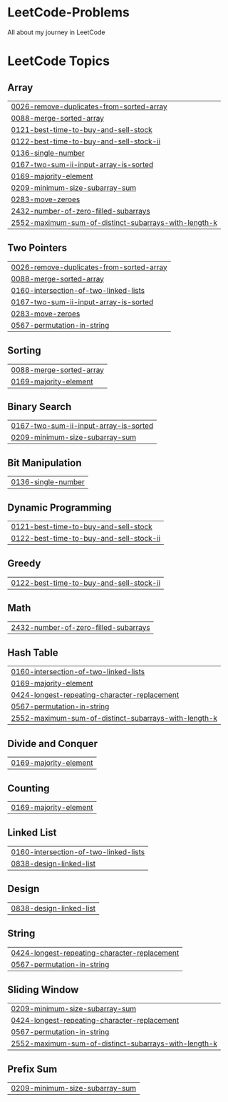 # LeetCode-Problems
All about my journey in LeetCode

<!---LeetCode Topics Start-->
# LeetCode Topics
## Array
|  |
| ------- |
| [0026-remove-duplicates-from-sorted-array](https://github.com/charankoganti9/LeetCode-Problems/tree/master/0026-remove-duplicates-from-sorted-array) |
| [0088-merge-sorted-array](https://github.com/charankoganti9/LeetCode-Problems/tree/master/0088-merge-sorted-array) |
| [0121-best-time-to-buy-and-sell-stock](https://github.com/charankoganti9/LeetCode-Problems/tree/master/0121-best-time-to-buy-and-sell-stock) |
| [0122-best-time-to-buy-and-sell-stock-ii](https://github.com/charankoganti9/LeetCode-Problems/tree/master/0122-best-time-to-buy-and-sell-stock-ii) |
| [0136-single-number](https://github.com/charankoganti9/LeetCode-Problems/tree/master/0136-single-number) |
| [0167-two-sum-ii-input-array-is-sorted](https://github.com/charankoganti9/LeetCode-Problems/tree/master/0167-two-sum-ii-input-array-is-sorted) |
| [0169-majority-element](https://github.com/charankoganti9/LeetCode-Problems/tree/master/0169-majority-element) |
| [0209-minimum-size-subarray-sum](https://github.com/charankoganti9/LeetCode-Problems/tree/master/0209-minimum-size-subarray-sum) |
| [0283-move-zeroes](https://github.com/charankoganti9/LeetCode-Problems/tree/master/0283-move-zeroes) |
| [2432-number-of-zero-filled-subarrays](https://github.com/charankoganti9/LeetCode-Problems/tree/master/2432-number-of-zero-filled-subarrays) |
| [2552-maximum-sum-of-distinct-subarrays-with-length-k](https://github.com/charankoganti9/LeetCode-Problems/tree/master/2552-maximum-sum-of-distinct-subarrays-with-length-k) |
## Two Pointers
|  |
| ------- |
| [0026-remove-duplicates-from-sorted-array](https://github.com/charankoganti9/LeetCode-Problems/tree/master/0026-remove-duplicates-from-sorted-array) |
| [0088-merge-sorted-array](https://github.com/charankoganti9/LeetCode-Problems/tree/master/0088-merge-sorted-array) |
| [0160-intersection-of-two-linked-lists](https://github.com/charankoganti9/LeetCode-Problems/tree/master/0160-intersection-of-two-linked-lists) |
| [0167-two-sum-ii-input-array-is-sorted](https://github.com/charankoganti9/LeetCode-Problems/tree/master/0167-two-sum-ii-input-array-is-sorted) |
| [0283-move-zeroes](https://github.com/charankoganti9/LeetCode-Problems/tree/master/0283-move-zeroes) |
| [0567-permutation-in-string](https://github.com/charankoganti9/LeetCode-Problems/tree/master/0567-permutation-in-string) |
## Sorting
|  |
| ------- |
| [0088-merge-sorted-array](https://github.com/charankoganti9/LeetCode-Problems/tree/master/0088-merge-sorted-array) |
| [0169-majority-element](https://github.com/charankoganti9/LeetCode-Problems/tree/master/0169-majority-element) |
## Binary Search
|  |
| ------- |
| [0167-two-sum-ii-input-array-is-sorted](https://github.com/charankoganti9/LeetCode-Problems/tree/master/0167-two-sum-ii-input-array-is-sorted) |
| [0209-minimum-size-subarray-sum](https://github.com/charankoganti9/LeetCode-Problems/tree/master/0209-minimum-size-subarray-sum) |
## Bit Manipulation
|  |
| ------- |
| [0136-single-number](https://github.com/charankoganti9/LeetCode-Problems/tree/master/0136-single-number) |
## Dynamic Programming
|  |
| ------- |
| [0121-best-time-to-buy-and-sell-stock](https://github.com/charankoganti9/LeetCode-Problems/tree/master/0121-best-time-to-buy-and-sell-stock) |
| [0122-best-time-to-buy-and-sell-stock-ii](https://github.com/charankoganti9/LeetCode-Problems/tree/master/0122-best-time-to-buy-and-sell-stock-ii) |
## Greedy
|  |
| ------- |
| [0122-best-time-to-buy-and-sell-stock-ii](https://github.com/charankoganti9/LeetCode-Problems/tree/master/0122-best-time-to-buy-and-sell-stock-ii) |
## Math
|  |
| ------- |
| [2432-number-of-zero-filled-subarrays](https://github.com/charankoganti9/LeetCode-Problems/tree/master/2432-number-of-zero-filled-subarrays) |
## Hash Table
|  |
| ------- |
| [0160-intersection-of-two-linked-lists](https://github.com/charankoganti9/LeetCode-Problems/tree/master/0160-intersection-of-two-linked-lists) |
| [0169-majority-element](https://github.com/charankoganti9/LeetCode-Problems/tree/master/0169-majority-element) |
| [0424-longest-repeating-character-replacement](https://github.com/charankoganti9/LeetCode-Problems/tree/master/0424-longest-repeating-character-replacement) |
| [0567-permutation-in-string](https://github.com/charankoganti9/LeetCode-Problems/tree/master/0567-permutation-in-string) |
| [2552-maximum-sum-of-distinct-subarrays-with-length-k](https://github.com/charankoganti9/LeetCode-Problems/tree/master/2552-maximum-sum-of-distinct-subarrays-with-length-k) |
## Divide and Conquer
|  |
| ------- |
| [0169-majority-element](https://github.com/charankoganti9/LeetCode-Problems/tree/master/0169-majority-element) |
## Counting
|  |
| ------- |
| [0169-majority-element](https://github.com/charankoganti9/LeetCode-Problems/tree/master/0169-majority-element) |
## Linked List
|  |
| ------- |
| [0160-intersection-of-two-linked-lists](https://github.com/charankoganti9/LeetCode-Problems/tree/master/0160-intersection-of-two-linked-lists) |
| [0838-design-linked-list](https://github.com/charankoganti9/LeetCode-Problems/tree/master/0838-design-linked-list) |
## Design
|  |
| ------- |
| [0838-design-linked-list](https://github.com/charankoganti9/LeetCode-Problems/tree/master/0838-design-linked-list) |
## String
|  |
| ------- |
| [0424-longest-repeating-character-replacement](https://github.com/charankoganti9/LeetCode-Problems/tree/master/0424-longest-repeating-character-replacement) |
| [0567-permutation-in-string](https://github.com/charankoganti9/LeetCode-Problems/tree/master/0567-permutation-in-string) |
## Sliding Window
|  |
| ------- |
| [0209-minimum-size-subarray-sum](https://github.com/charankoganti9/LeetCode-Problems/tree/master/0209-minimum-size-subarray-sum) |
| [0424-longest-repeating-character-replacement](https://github.com/charankoganti9/LeetCode-Problems/tree/master/0424-longest-repeating-character-replacement) |
| [0567-permutation-in-string](https://github.com/charankoganti9/LeetCode-Problems/tree/master/0567-permutation-in-string) |
| [2552-maximum-sum-of-distinct-subarrays-with-length-k](https://github.com/charankoganti9/LeetCode-Problems/tree/master/2552-maximum-sum-of-distinct-subarrays-with-length-k) |
## Prefix Sum
|  |
| ------- |
| [0209-minimum-size-subarray-sum](https://github.com/charankoganti9/LeetCode-Problems/tree/master/0209-minimum-size-subarray-sum) |
<!---LeetCode Topics End-->